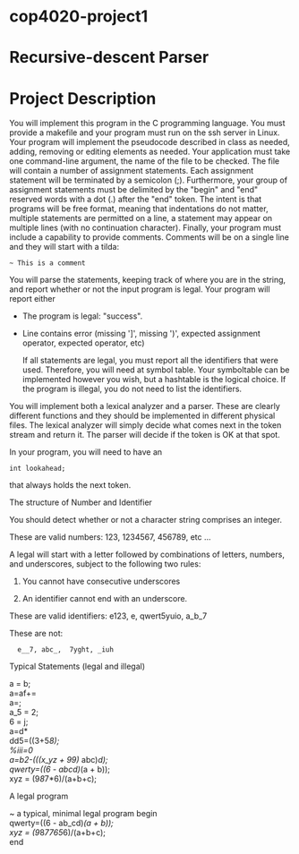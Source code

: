 # cop4020-project1
# Recursive-descent Parser
# Project Description

You will implement this program in the C programming language. You must provide a makefile and your program must run on the ssh server in Linux. Your program will implement the pseudocode described in class as needed, adding, removing or editing elements as needed. Your application must take one command-line argument, the name of the file to be checked. The file will contain a number of assignment statements. Each assignment statement will be terminated by a semicolon (;). Furthermore, your group of assignment statements must be delimited by the "begin"  and "end" reserved words with a dot (.) after the "end" token. The intent is that programs will be free format, meaning that indentations do not matter, multiple statements are permitted on a line,  a statement may appear on multiple lines (with no continuation character). Finally, your program must include a capability to provide comments. Comments will be on a single line and they will start with a tilda:
 ~~~~~~~~~~~~~~~~~~~~~~~~~~~~~~~~~~
 ~ This is a comment 
 ~~~~~~~~~~~~~~~~~~~~~~~~~~~~~~~~~~
 You will parse the statements, keeping track of where you are in the string, and report whether or not the input program is legal. Your program will report either

- The program is legal: "success".
- Line <integer> contains error <errormsg> (missing ']', missing ')', expected assignment operator, expected operator, etc)
  
  If all statements are legal, you must report all the identifiers that were used. Therefore, you will need at symbol table. Your symboltable can be implemented however you wish, but a hashtable is the logical choice. If the program is illegal, you do not need to list the identifiers.

You will implement both a lexical analyzer and a parser. These are clearly different functions and they should be implemented in different physical files. The lexical analyzer will simply decide what comes next in the token stream and return it. The parser will decide if the token is OK at that spot.

In your program, you will need to have an

    int lookahead;

that always holds the next token.
 
  The structure of Number and Identifier

You should detect whether or not a character string comprises an integer.

These are valid numbers:
     123, 1234567, 456789, etc ...
 

A legal <identifier> will start with a letter followed by combinations of letters, numbers, and underscores, subject to the following two rules:

 

1. You cannot have consecutive underscores

2. An identifier cannot end with an underscore.

These are valid identifiers:
      e123, e, qwert5yuio, a_b_7

These are not:

      e__7, abc_,  7yght, _iuh
  
 Typical  Statements (legal and illegal)

a = b; <br />
a=af+= <br />
a=; <br />
a_5 = 2; <br />
6 = j; <br />
a=d* <br />
dd5=((3+5*8); <br />
%iii=0 <br />
a=b2-(((x_yz + 99)* abc)*d); <br />
qwerty=((6 - abcd)*(a + b)); <br />
 xyz = (9*8*7*6)/(a+b+c); <br />

A legal program

~ a typical, minimal legal program
begin <br />
  qwerty=((6 - ab_cd)*(a + b)); <br />
  xyz = (9*8*7765*6)/(a+b+c); <br />
end

